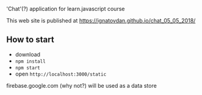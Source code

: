 'Chat'(?) application for learn.javascript course

This web site is published at https://ignatovdan.github.io/chat_05_05_2018/

## How to start ##
* download
* `npm install`
* `npm start`
* open `http://localhost:3000/static`

firebase.google.com (why not?) will be used as a data store
